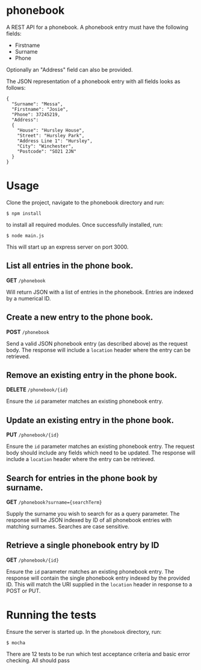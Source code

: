 # phonebook

A REST API for a phonebook. A phonebook entry must have the following fields:
* Firstname
* Surname
* Phone

Optionally an "Address" field can also be provided.

The JSON representation of a phonebook entry with all fields looks as follows:
```
{
  "Surname": "Messa",
  "Firstname": "Josie",
  "Phone": 37245219,
  "Address": 
  {
    "House": "Hursley House",
    "Street": "Hursley Park",
    "Address Line 1": "Hursley",
    "City": "Winchester",
    "Postcode": "SO21 2JN"
  }
}
```

# Usage

Clone the project, navigate to the phonebook directory and run:
```
$ npm install
```
to install all required modules. Once successfully installed, run:
```
$ node main.js
```
This will start up an express server on port 3000.

## List all entries in the phone book.
**GET** `/phonebook`

Will return JSON with a list of entries in the phonebook. Entries are indexed by a numerical ID.

## Create a new entry to the phone book.
**POST** `/phonebook`

Send a valid JSON phonebook entry (as described above) as the request body. The response will include a `location` header where the entry can be retrieved.

## Remove an existing entry in the phone book.
**DELETE** `/phonebook/{id}`

Ensure the `id` parameter matches an existing phonebook entry.

## Update an existing entry in the phone book.
**PUT** `/phonebook/{id}`

Ensure the `id` parameter matches an existing phonebook entry. The request body should include any fields which need to be updated. The response will include a `location` header where the entry can be retrieved.

## Search for entries in the phone book by surname.
**GET** `/phonebook?surname={searchTerm}`

Supply the surname you wish to search for as a query parameter. The response will be JSON indexed by ID of all phonebook entries with matching surnames. Searches are case sensitive.

## Retrieve a single phonebook entry by ID
**GET** `/phonebook/{id}`

Ensure the `id` parameter matches an existing phonebook entry. The response will contain the single phonebook entry indexed by the provided ID. This will match the URI supplied in the `location` header in response to a POST or PUT.

# Running the tests
Ensure the server is started up. In the `phonebook` directory, run:
```
$ mocha
```
There are 12 tests to be run which test acceptance criteria and basic error checking. All should pass
